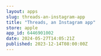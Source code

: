```yaml
---
layout: apps
slug: threads-an-instagram-app
title: "Threads, an Instagram app"
store: apple
app_id: 6446901002
date: 2024-05-27T14:05:21Z
published: 2023-12-14T08:00:00Z
---
```

